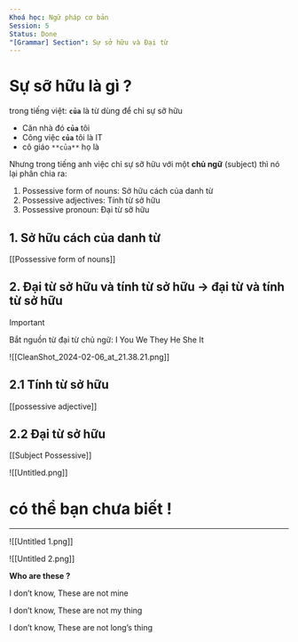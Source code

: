 ```yaml
---
Khoá học: Ngữ pháp cơ bản
Session: 5
Status: Done
"[Grammar] Section": Sự sở hữu và Đại từ
---
```

# Sự sỡ hữu là gì ?

trong tiếng việt: **`của`** là từ dùng để chỉ sự sỡ hữu

- Căn nhà đó **`của`** tôi
- Công việc **`của`** tôi là IT
- cô giáo `**của**` họ là

Nhưng trong tiếng anh việc chỉ sự sỡ hữu với một **chủ ngữ** (subject) thì nó lại phân chia ra:

1. Possessive form of nouns: Sở hữu cách của danh từ
2. Possessive adjectives: Tính từ sở hữu
3. Possessive pronoun: Đại từ sỡ hữu

## 1. Sở hữu cách của danh từ

[[Possessive form of nouns]]

  

## 2. Đại từ sở hữu và tính từ sở hữu → đại từ và tính từ sở hữu

> [!important]  
> Bắt nguồn từ đại từ chủ ngữ: I You We They He She It  

![[CleanShot_2024-02-06_at_21.38.21.png]]

## 2.1 Tính từ sở hữu

[[possessive adjective]]

  

## 2.2 Đại từ sở hữu

[[Subject Possessive]]

![[Untitled.png]]

  

# có thể bạn chưa biết !

---

![[Untitled 1.png]]

  

![[Untitled 2.png]]

  

  

  

**Who are these ?**

I don’t know, These are not mine

I don’t know, These are not my thing

I don’t know, These are not long’s thing